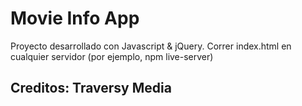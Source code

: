 # Movie Info App
Proyecto desarrollado con Javascript & jQuery. Correr index.html en cualquier servidor (por ejemplo, npm live-server)

## Creditos: Traversy Media


